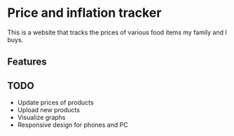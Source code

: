 # Price and inflation tracker

This is a website that tracks the prices of various food items my family and I buys. 

## Features

## TODO
- Update prices of products
- Upload new products
- Visualize graphs
- Responsive design for phones and PC 
